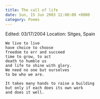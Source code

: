 ```yaml
---
title: The call of life
date: Sun, 15 Jun 2003 12:00:00 +0000
category: Poems
---
```


Edited: 03/17/2004
Location: Sitges, Spain

    We live to live  
    have choice to choose  
    freedom to err and succeed  
    time to grow, to act  
    death to humble us  
    and life to shine with glory.  
    We need no one but ourselves  
    to be who we are.

    It takes many hands to raise a building  
    but only if each does its own work  
    and does it well.


